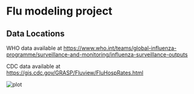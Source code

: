 # Flu modeling project

## Data Locations

WHO data available at https://www.who.int/teams/global-influenza-programme/surveillance-and-monitoring/influenza-surveillance-outputs

CDC data available at https://gis.cdc.gov/GRASP/Fluview/FluHospRates.html

![plot](https://github.com/ctjohnson2/flu/tree/main/Pictures/Forecasts.png)

